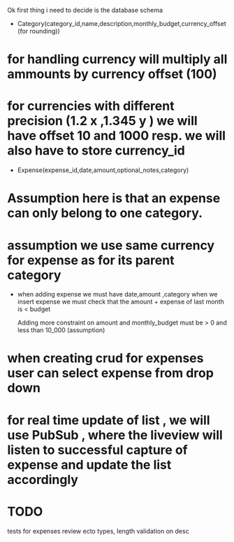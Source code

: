 Ok first thing i need to decide is the database schema

* Category(category_id,name,description,monthly_budget,currency_offset(for rounding))
# for handling currency will multiply all ammounts by currency offset (100)
# for currencies with different precision (1.2 x ,1.345 y ) we will have offset 10 and 1000 resp. we will also have to store currency_id 

* Expense(expense_id,date,amount,optional_notes,category)
# Assumption here is that an expense can only belong to one category.
# assumption we use same currency for expense as for its parent category

* when adding expense  we must have date,amount ,category 
    when we insert expense we must check that the amount + expense of last month is < budget 
    
    Adding more constraint on amount and monthly_budget must be > 0 and less than 10_000 (assumption)


# when creating crud for expenses user can select expense from drop down

# for real time update of list , we will use PubSub , where the liveview will listen to successful capture of expense and update the list accordingly


# TODO

tests for expenses
review ecto types, length validation on desc

